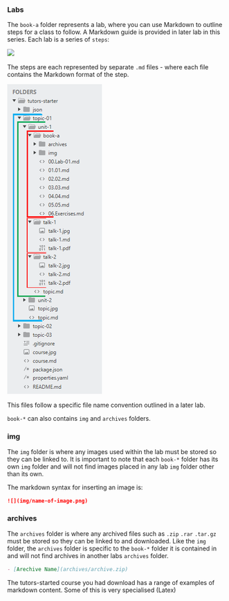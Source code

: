 ### Labs

The `book-a` folder represents a lab, where you can use Markdown to outline steps for a class to follow. A Markdown guide is provided in later lab in this series. Each lab is a series of `steps`:

![](/Users/edeleastar/repo/tutors/tutors-docs/topic-01/unit-1/book-b/img/07x.png)

The steps are each represented by separate `.md` files - where each file contains the Markdown format of the step. 

![Labs and Talks](img/f4.png)

This files follow a specific file name convention outlined in a later lab.

`book-*` can also contains `img` and `archives` folders.

### img 

The `img` folder is where any images used within the lab must be stored so they can be linked to. It is important to note that each `book-*` folder has its own `img` folder and will not find images placed in any lab `img` folder other than its own.

The markdown syntax for inserting an image is:

~~~md
![](img/name-of-image.png)
~~~

### archives

The `archives` folder is where any archived files such as `.zip` `.rar` `.tar.gz` must be stored so they can be linked to and downloaded. Like the `img` folder, the `archives` folder is specific to the `book-*` folder it is contained in and will not find archives in another labs `archives` folder.

~~~md
- [Arechive Name](archives/archive.zip)
~~~



The tutors-started course you had download has a range of examples of markdown content. Some of this is very specialised (Latex) 
